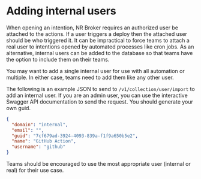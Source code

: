 # Adding internal users

When opening an intention, NR Broker requires an authorized user be attached to the actions. If a user triggers a deploy then the attached user should be who triggered it. It can be impractical to force teams to attach a real user to intentions opened by automated processes like cron jobs. As an alternative, internal users can be added to the database so that teams have the option to include them on their teams.

You may want to add a single internal user for use with all automation or multiple. In either case, teams need to add them like any other user.

The following is an example JSON to send to `/v1/collection/user/import` to add an internal user. If you are an admin user, you can use the interactive Swagger API documentation to send the request. You should generate your own guid.

```json
{
  "domain": "internal",
  "email": "",
  "guid": "7cf679ad-3924-4093-839a-f1f9a650b5e2",
  "name": "GitHub Action",
  "username": "github"
}
```

Teams should be encouraged to use the most appropriate user (internal or real) for their use case.
